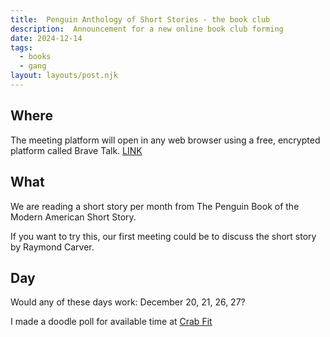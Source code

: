 ```yaml
---
title:  Penguin Anthology of Short Stories - the book club   
description:  Announcement for a new online book club forming  
date: 2024-12-14
tags:
  - books
  - gang 
layout: layouts/post.njk
---
```


## Where    
The meeting platform will open in any web browser using a free, encrypted platform called Brave Talk. 
[LINK]( https://pikl.us/catdec01)
    
## What  
We are reading a short story per month from The Penguin Book of the Modern American Short Story.  

If you want to try this, our first meeting could be to discuss the short story by Raymond Carver. 

## Day
Would any of these days work:
December 20, 21, 26, 27?
  
I made a doodle poll for available time at [Crab Fit](https://crab.fit/gang-penguinshortstories-book-club-384763)

